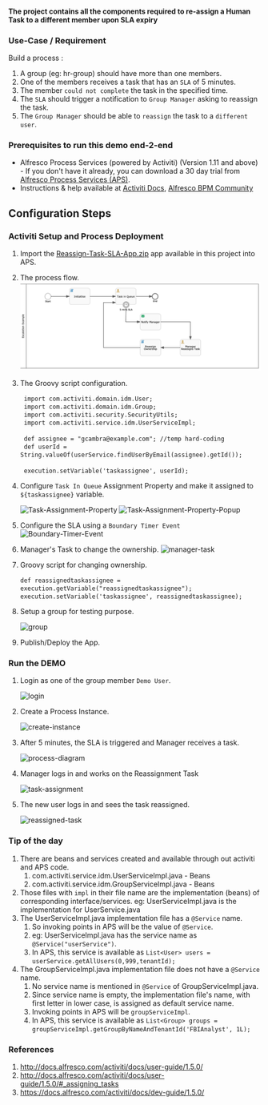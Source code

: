 #### The project contains all the components required to re-assign a Human Task to a different member upon SLA expiry

### Use-Case / Requirement

Build a process :

1. A group (eg: hr-group) should have more than one members.
2. One of the members receives a task that has an `SLA` of 5 minutes.
3. The member `could not complete` the task in the specified time.
4. The `SLA` should trigger a notification to `Group Manager` asking to reassign the task.
5. The `Group Manager` should be able to `reassign` the task to a `different user`.

### Prerequisites to run this demo end-2-end

* Alfresco Process Services (powered by Activiti) (Version 1.11 and above) - If you don't have it already, you can download a 30 day trial from [Alfresco Process Services (APS)](https://www.alfresco.com/products/business-process-management/alfresco-activiti).
* Instructions & help available at [Activiti Docs](http://docs.alfresco.com/activiti/docs/), [Alfresco BPM Community](https://community.alfresco.com/community/bpm)

## Configuration Steps

### Activiti Setup and Process Deployment

1. Import the [Reassign-Task-SLA-App.zip](Reassign-Task-SLA-App.zip) app available in this project into APS.
2. The process flow.  ![Process-Flow](images/1.png)
3. The Groovy script configuration.

   ```
    import com.activiti.domain.idm.User;
    import com.activiti.domain.idm.Group;
    import com.activiti.security.SecurityUtils;
    import com.activiti.service.idm.UserServiceImpl;
    
    def assignee = "gcambra@example.com"; //temp hard-coding
    def userId = String.valueOf(userService.findUserByEmail(assignee).getId());
    
    execution.setVariable('taskassignee', userId);
    ```

4. Configure `Task In Queue` Assignment Property and make it assigned to `${taskassignee}` variable.

   ![Task-Assignment-Property](images/2.png)
   ![Task-Assignment-Property-Popup](images/3.png)

5. Configure the SLA using a `Boundary Timer Event`
   ![Boundary-Timer-Event](images/9.png)

6. Manager's Task to change the ownership.
   ![manager-task](images/10.png)

7. Groovy script for changing ownership.

   ```
   def reassignedtaskassignee = execution.getVariable("reassignedtaskassignee");
   execution.setVariable('taskassignee', reassignedtaskassignee);
   ```

8. Setup a group for testing purpose.

   ![group](images/4.png)

9. Publish/Deploy the App.

### Run the DEMO

1. Login as one of the group member `Demo User`.

   ![login](images/5.png)

2. Create a Process Instance.

   ![create-instance](images/6.png)

3. After 5 minutes, the SLA is triggered and Manager receives a task.

   ![process-diagram](images/11.png)

4. Manager logs in and works on the Reassignment Task

   ![task-assignment](images/8.png)

5. The new user logs in and sees the task reassigned.

   ![reassigned-task](images/7.png)

### Tip of the day

1. There are beans and services created and available through out activiti and APS code.
   1. com.activiti.service.idm.UserServiceImpl.java - Beans
   2. com.activiti.service.idm.GroupServiceImpl.java - Beans
2. Those files with `impl` in their file name are the implementation (beans) of corresponding interface/services.
   eg: UserServiceImpl.java is the implementation for UserService.java
3. The UserServiceImpl.java implementation file has a `@Service` name.
   1. So invoking points in APS will be the value of `@Service`.
   2. eg: UserServiceImpl.java has the service name as `@Service("userService")`.
   3. In APS, this service is available as `List<User> users = userService.getAllUsers(0,999,tenantId);`
4. The GroupServiceImpl.java implementation file does not have a `@Service` name.
   1. No service name is mentioned in `@Service` of GroupServiceImpl.java.
   2. Since service name is empty, the implementation file's name, with first letter in lower case, is assigned as default service name.
   3. Invoking points in APS will be `groupServiceImpl`.
   4. In APS, this service is available as `List<Group> groups = groupServiceImpl.getGroupByNameAndTenantId('FBIAnalyst', 1L);`

### References

1. <http://docs.alfresco.com/activiti/docs/user-guide/1.5.0/>
2. <http://docs.alfresco.com/activiti/docs/user-guide/1.5.0/#_assigning_tasks>
3. <https://docs.alfresco.com/activiti/docs/dev-guide/1.5.0/>

